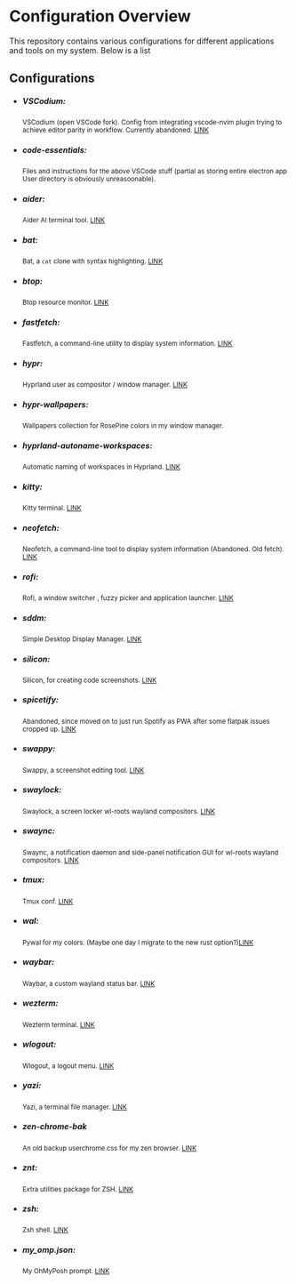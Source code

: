 # Configuration Overview

This repository contains various configurations for different applications and tools on my system. Below is a list

## Configurations

- ##### VSCodium:

  <small> VSCodium (open VSCode fork). Config from integrating vscode-nvim plugin trying to achieve editor parity in workflow. Currently abandoned. [LINK](https://vscodium.com/)</small>

- ##### code-essentials:

  <small> Files and instructions for the above VSCode stuff (partial as storing entire electron app User directory is obviously unreasoonable).</small>

- ##### aider:

  <small> Aider AI terminal tool. [LINK](https://aider.chat/)</small>

- ##### bat:

  <small> Bat, a `cat` clone with syntax highlighting. [LINK](https://github.com/sharkdp/bat)</small>

- ##### btop:

  <small> Btop resource monitor. [LINK](https://github.com/aristocratos/btop)</small>

- ##### fastfetch:

  <small> Fastfetch, a command-line utility to display system information. [LINK](https://github.com/fastfetch-cli/fastfetch)</small>

- ##### hypr:

  <small> Hyprland user as compositor / window manager. [LINK](https://hyprland.org/)</small>

- ##### hypr-wallpapers:

  <small> Wallpapers collection for RosePine colors in my window manager.</small>

- ##### hyprland-autoname-workspaces:
  <small> Automatic naming of workspaces in Hyprland. [LINK](https://github.com/hyprland-community/hyprland-autoname-workspaces)</small>
- ##### kitty:

  <small> Kitty terminal. [LINK](https://sw.kovidgoyal.net/kitty/)</small>

- ##### neofetch:

  <small> Neofetch, a command-line tool to display system information (Abandoned. Old fetch). [LINK](https://github.com/dylanaraps/neofetch)</small>

- ##### rofi:

  <small> Rofi, a window switcher , fuzzy picker and application launcher. [LINK](https://github.com/davatorium/rofi)</small>

- ##### sddm:

  <small> Simple Desktop Display Manager. [LINK](https://github.com/sddm/sddm)</small>

- ##### silicon:
  <small> Silicon, for creating code screenshots. [LINK](https://github.com/Aloxaf/silicon)</small>
- ##### spicetify:

  <small> Abandoned, since moved on to just run Spotify as PWA after some flatpak issues cropped up. [LINK](https://spicetify.app/)</small>

- ##### swappy:

  <small> Swappy, a screenshot editing tool. [LINK](https://github.com/jtheoof/swappy)</small>

- ##### swaylock:
  <small> Swaylock, a screen locker wl-roots wayland compositors. [LINK](https://github.com/swaywm/swaylock)</small>
- ##### swaync:

  <small> Swaync, a notification daemon and side-panel notification GUI for wl-roots wayland compositors. [LINK](https://github.com/ErikReider/SwayNotificationCenter)</small>

- ##### tmux:

  <small> Tmux conf. [LINK](https://github.com/tmux/tmux/wiki)</small>

- ##### wal:

  <small> Pywal for my colors. (Maybe one day I migrate to the new rust option?)[LINK](https://github.com/dylanaraps/pywal)</small>

- ##### waybar:

  <small> Waybar, a custom wayland status bar. [LINK](https://github.com/Alexays/Waybar)</small>

- ##### wezterm:

  <small> Wezterm terminal. [LINK](https://wezterm.org/)</small>

- ##### wlogout:

  <small>Wlogout, a logout menu. [LINK](https://github.com/ArtsyMacaw/wlogout)</small>

- ##### yazi:

  <small>Yazi, a terminal file manager. [LINK](https://github.com/sxyazi/yazi)</small>

- ##### zen-chrome-bak

  <small>An old backup userchrome.css for my zen browser. [LINK](https://zen-browser.app/)</small>

- ##### znt:

  <small>Extra utilities package for ZSH. [LINK](https://github.com/z-shell/zsh-navigation-tools)</small>

- ##### zsh:

  <small>Zsh shell. [LINK](https://zsh.sourceforge.io/)</small>

- ##### my_omp.json:

  <small>My OhMyPosh prompt. [LINK](https://ohmyposh.dev/)</small>
